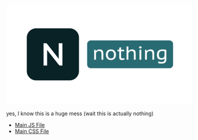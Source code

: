 ![nothing](images/readme.png)

yes, I know this is a huge mess (wait this is actually nothing)


- [Main JS File](https://github.com/liimee/nothing/blob/master/script.js)
- [Main CSS File](https://github.com/liimee/nothing/blob/master/style.css)
